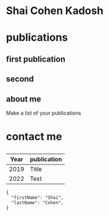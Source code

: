 # Shai Cohen Kadosh

# publications
## first publication
## second
## about me
Make a list of your publications 
# contact me

##
| Year | publication |
| ----------- | ----------- |
| 2019 | Title |
| 2022 | Text |


```
{
  "firstName": "Shai",
  "lastName": "Cohen",
}
``` 
